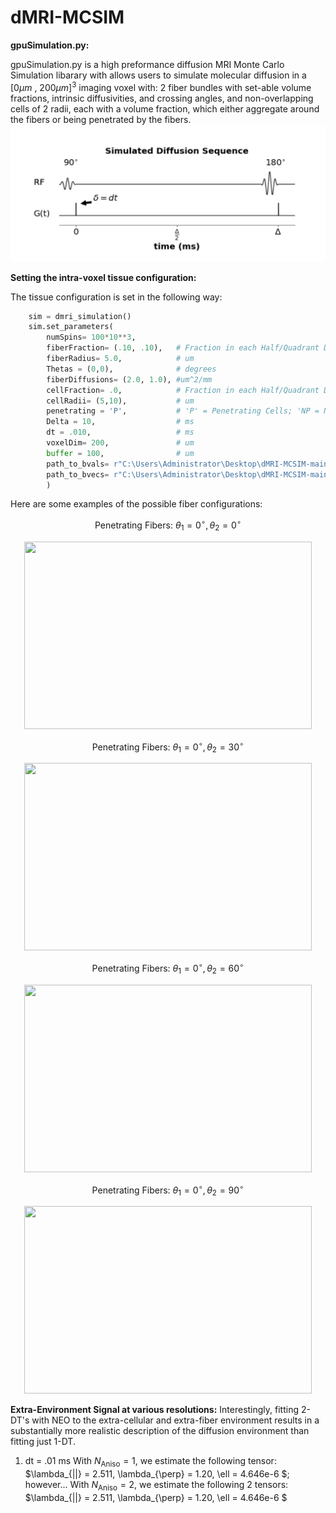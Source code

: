 # dMRI-MCSIM

__gpuSimulation.py:__

gpuSimulation.py is a high preformance diffusion MRI Monte Carlo Simulation libarary with allows users to simulate molecular diffusion in a $[0 \mu m \text{ , } 200\mu m]^{3}$ imaging voxel with: 2 fiber bundles with set-able volume fractions, intrinsic diffusivities, and crossing angles, and non-overlapping cells of 2 radii, each with a volume fraction, which either aggregate around the fibers or being penetrated by the fibers. 
![My Image](figures_for_mcsim/diff_sequence.png)

__Setting the intra-voxel tissue configuration:__

The tissue configuration is set in the following way:
```Python
    sim = dmri_simulation()
    sim.set_parameters(
        numSpins= 100*10**3,
        fiberFraction= (.10, .10),   # Fraction in each Half/Quadrant Depending on 'P'/'NP'
        fiberRadius= 5.0,            # um
        Thetas = (0,0),              # degrees
        fiberDiffusions= (2.0, 1.0), #um^2/mm
        cellFraction= .0,            # Fraction in each Half/Quadrant Depending on 'P'/'NP'
        cellRadii= (5,10),           # um
        penetrating = 'P',           # 'P' = Penetrating Cells; 'NP = Non-Penetrating Cells 
        Delta = 10,                  # ms 
        dt = .010,                   # ms 
        voxelDim= 200,               # um
        buffer = 100,                # um
        path_to_bvals= r"C:\Users\Administrator\Desktop\dMRI-MCSIM-main\Gradients\DBSI99\bval",
        path_to_bvecs= r"C:\Users\Administrator\Desktop\dMRI-MCSIM-main\Gradients\DBSI99\bvec"
        )   
```
Here are some examples of the possible fiber configurations:

$$ \text{Penetrating Fibers: } \theta_{1} = 0^{\circ}, \theta_{2} = 0^{\circ} $$

<p align="center">
  <img width="460" height="300" src="https://github.com/jacobblum/dMRI-MCSIM/blob/main/figures_for_mcsim/Penetrating_(0%2C0).png">
</p>

$$ \text{Penetrating Fibers: } \theta_{1} = 0^{\circ}, \theta_{2} = 30^{\circ} $$

<p align="center">
  <img width="460" height="300" src="https://github.com/jacobblum/dMRI-MCSIM/blob/main/figures_for_mcsim/Penetrating_(0%2C30).png">
</p>


$$ \text{Penetrating Fibers: } \theta_{1} = 0^{\circ}, \theta_{2} = 60^{\circ} $$

<p align="center">
  <img width="460" height="300" src="https://github.com/jacobblum/dMRI-MCSIM/blob/main/figures_for_mcsim/Penetrating_(0%2C60).png">
</p>

$$ \text{Penetrating Fibers: } \theta_{1} = 0^{\circ}, \theta_{2} = 90^{\circ} $$

<p align="center">
  <img width="460" height="300" src="https://github.com/jacobblum/dMRI-MCSIM/blob/main/figures_for_mcsim/Penetrating_(0%2C90).png">
</p>


__Extra-Environment Signal at various resolutions:__
Interestingly, fitting 2-DT's with NEO to the extra-cellular and extra-fiber environment results in a substantially more realistic description of the diffusion environment than fitting just 1-DT.
1. dt = .01 ms
With $N_{\text{Aniso}} = 1$, we estimate the following tensor: $\lambda_{||} = 2.511, \lambda_{\perp} = 1.20, \ell = 4.646e-6 $; however...
With $N_{\text{Aniso}} = 2$, we estimate the following 2 tensors: $\lambda_{||} = 2.511, \lambda_{\perp} = 1.20, \ell = 4.646e-6 $





